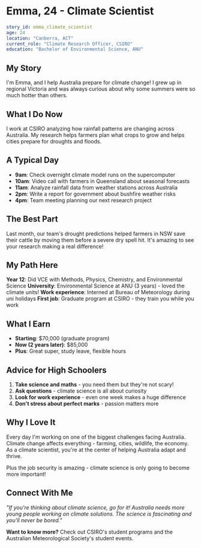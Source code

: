 # Emma, 24 - Climate Scientist

```yaml
story_id: emma_climate_scientist
age: 24
location: "Canberra, ACT"
current_role: "Climate Research Officer, CSIRO"
education: "Bachelor of Environmental Science, ANU"
```

## My Story

I'm Emma, and I help Australia prepare for climate change! I grew up in regional Victoria and was always curious about why some summers were so much hotter than others.

## What I Do Now

I work at CSIRO analyzing how rainfall patterns are changing across Australia. My research helps farmers plan what crops to grow and helps cities prepare for droughts and floods.

## A Typical Day

- **9am**: Check overnight climate model runs on the supercomputer
- **10am**: Video call with farmers in Queensland about seasonal forecasts  
- **11am**: Analyze rainfall data from weather stations across Australia
- **2pm**: Write a report for government about bushfire weather risks
- **4pm**: Team meeting planning our next research project

## The Best Part

Last month, our team's drought predictions helped farmers in NSW save their cattle by moving them before a severe dry spell hit. It's amazing to see your research making a real difference!

## My Path Here

**Year 12**: Did VCE with Methods, Physics, Chemistry, and Environmental Science
**University**: Environmental Science at ANU (3 years) - loved the climate units!
**Work experience**: Interned at Bureau of Meteorology during uni holidays
**First job**: Graduate program at CSIRO - they train you while you work

## What I Earn

- **Starting**: $70,000 (graduate program)
- **Now (2 years later)**: $85,000
- **Plus**: Great super, study leave, flexible hours

## Advice for High Schoolers

1. **Take science and maths** - you need them but they're not scary!
2. **Ask questions** - climate science is all about curiosity
3. **Look for work experience** - even one week makes a huge difference
4. **Don't stress about perfect marks** - passion matters more

## Why I Love It

Every day I'm working on one of the biggest challenges facing Australia. Climate change affects everything - farming, cities, wildlife, the economy. As a climate scientist, you're at the center of helping Australia adapt and thrive.

Plus the job security is amazing - climate science is only going to become more important!

## Connect With Me

*"If you're thinking about climate science, go for it! Australia needs more young people working on climate solutions. The science is fascinating and you'll never be bored."*

**Want to know more?** Check out CSIRO's student programs and the Australian Meteorological Society's student events.